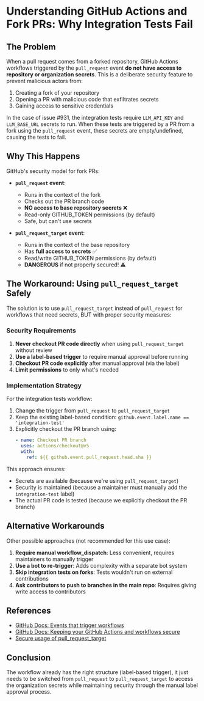 # Understanding GitHub Actions and Fork PRs: Why Integration Tests Fail

## The Problem

When a pull request comes from a forked repository, GitHub Actions workflows triggered by the `pull_request` event **do not have access to repository or organization secrets**. This is a deliberate security feature to prevent malicious actors from:

1. Creating a fork of your repository
2. Opening a PR with malicious code that exfiltrates secrets
3. Gaining access to sensitive credentials

In the case of issue #931, the integration tests require `LLM_API_KEY` and `LLM_BASE_URL` secrets to run. When these tests are triggered by a PR from a fork using the `pull_request` event, these secrets are empty/undefined, causing the tests to fail.

## Why This Happens

GitHub's security model for fork PRs:

- **`pull_request` event**: 
  - Runs in the context of the fork
  - Checks out the PR branch code
  - **NO access to base repository secrets** ❌
  - Read-only GITHUB_TOKEN permissions (by default)
  - Safe, but can't use secrets

- **`pull_request_target` event**:
  - Runs in the context of the base repository
  - Has **full access to secrets** ✅
  - Read/write GITHUB_TOKEN permissions (by default)
  - **DANGEROUS** if not properly secured! ⚠️

## The Workaround: Using `pull_request_target` Safely

The solution is to use `pull_request_target` instead of `pull_request` for workflows that need secrets, BUT with proper security measures:

### Security Requirements

1. **Never checkout PR code directly** when using `pull_request_target` without review
2. **Use a label-based trigger** to require manual approval before running
3. **Checkout PR code explicitly** after manual approval (via the label)
4. **Limit permissions** to only what's needed

### Implementation Strategy

For the integration tests workflow:

1. Change the trigger from `pull_request` to `pull_request_target` 
2. Keep the existing label-based condition: `github.event.label.name == 'integration-test'`
3. Explicitly checkout the PR branch using:
   ```yaml
   - name: Checkout PR branch
     uses: actions/checkout@v5
     with:
       ref: ${{ github.event.pull_request.head.sha }}
   ```

This approach ensures:
- Secrets are available (because we're using `pull_request_target`)
- Security is maintained (because a maintainer must manually add the `integration-test` label)
- The actual PR code is tested (because we explicitly checkout the PR branch)

## Alternative Workarounds

Other possible approaches (not recommended for this use case):

1. **Require manual workflow_dispatch**: Less convenient, requires maintainers to manually trigger
2. **Use a bot to re-trigger**: Adds complexity with a separate bot system
3. **Skip integration tests on forks**: Tests wouldn't run on external contributions
4. **Ask contributors to push to branches in the main repo**: Requires giving write access to contributors

## References

- [GitHub Docs: Events that trigger workflows](https://docs.github.com/en/actions/using-workflows/events-that-trigger-workflows#pull_request_target)
- [GitHub Docs: Keeping your GitHub Actions and workflows secure](https://docs.github.com/en/actions/security-guides/security-hardening-for-github-actions)
- [Secure usage of pull_request_target](https://securitylab.github.com/research/github-actions-preventing-pwn-requests/)

## Conclusion

The workflow already has the right structure (label-based trigger), it just needs to be switched from `pull_request` to `pull_request_target` to access the organization secrets while maintaining security through the manual label approval process.
